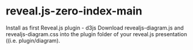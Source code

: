 # reveal.js-zero-index-main
Install as first Reveal.js plugin - d3js  Download revealjs-diagram.js and revealjs-diagram.css into the plugin folder of your reveal.js presentation ((i.e. plugin/diagram).
